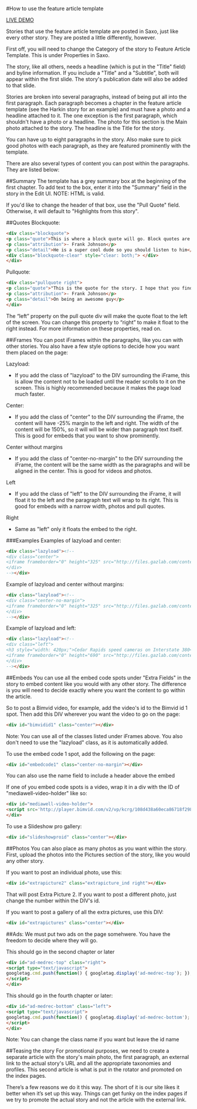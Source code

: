 #How to use the feature article template

[LIVE DEMO](http://thegazette.com/subject/news/the-harkin-legacy-20141130)

Stories that use the feature article template are posted in Saxo, just like every other story. They are posted a little differently, however.

First off, you will need to change the Category of the story to Feature Article Template. This is under Properties in Saxo.

The story, like all others, needs a headline (which is put in the "Title" field) and byline information. If you include a "Title" and a "Subtitle", both will appear within the first slide. The story's publication date will also be added to that slide.

Stories are broken into several paragraphs, instead of being put all into the first paragraph. Each paragraph becomes a chapter in the feature article template (see the Harkin story for an example) and must have a photo and a headline attached to it. The one exception is the first paragraph, which shouldn't have a photo or a headline. The photo for this section is the Main photo attached to the story. The headline is the Title for the story.

You can have up to eight paragraphs in the story. Also make sure to pick good photos with each paragraph, as they are featured prominently with the template.

There are also several types of content you can post within the paragraphs. They are listed below:

##Summary
The template has a grey summary box at the beginning of the first chapter. To add text to the box, enter it into the "Summary" field in the story in the Edit UI. NOTE: HTML is valid.

If you'd like to change the header of that box, use the "Pull Quote" field. Otherwise, it will default to "Highlights from this story".


##Quotes
Blockquote:
```html
<div class="blockquote">
<p class="quote">This is where a block quote will go. Block quotes are super exciting. You should probably be really pumped to have one on your page.</p>
<p class="attribution">- Frank Johnson</p>
<p class="detail">He is a super cool dude so you should listen to him</p>
<div class="blockquote-clear" style="clear: both;"> </div>
</div>
```

Pullquote:
```html
<div class="pullquote right">
<p class="quote">"This is the quote for the story. I hope that you find it really compelling and fun."</p>
<p class="attribution">- Frank Johnson</p>
<p class="detail">On being an awesome guy</p>
</div>
```

The “left” property on the pull quote div will make the quote float to the left of the screen. You can change this property to “right” to make it float to the right instead. For more information on these properties, read on.

##iFrames
You can post iFrames within the paragraphs, like you can with other stories. You also have a few style options to decide how you want them placed on the page:

Lazyload:
- If you add the class of "lazyload" to the DIV surrounding the iFrame, this is allow the content not to be loaded until the reader scrolls to it on the screen. This is highly recommended because it makes the page load much faster.

Center:
- If you add the class of "center" to the DIV surrounding the iFrame, the content will have -25% margin to the left and right. The width of the content will be 150%, so it will will be wider than paragraph text itself. This is good for embeds that you want to show prominently.

Center without margins
- If you add the class of "center-no-margin" to the DIV surrounding the iFrame, the content will be the same width as the paragraphs and will be aligned in the center. This is good for videos and photos.

Left
- If you add the class of "left" to the DIV surrounding the iFrame, it will float it to the left and the paragraph text will wrap to its right. This is good for embeds with a narrow width, photos and pull quotes.

Right
- Same as "left" only it floats the embed to the right.

###Examples
Examples of lazyload and center:
```html
<div class="lazyload"><!--
<div class="center">
<iframe frameborder="0" height="325" src="http://files.gazlab.com/content-host/jm/poverty-pct-table.html" width="100%">
</div>
--></div>
```

Example of lazyload and center without margins:
```html
<div class="lazyload"><!--
<div class="center-no-margin">
<iframe frameborder="0" height="325" src="http://files.gazlab.com/content-host/jm/poverty-pct-table.html" width="100%"></iframe>
</div>
--></div>
```

Example of lazyload and left:
```html
<div class="lazyload"><!--
<div class="left">
<h3 style="width: 420px;">Cedar Rapids speed cameras on Interstate 380</h3>
<iframe frameborder="0" height="690" src="http://files.gazlab.com/content-host/locatormaps/map-i380-cameras.html" width="420"></iframe>
</div>
--></div>
```

##Embeds
You can use all the embed code spots under "Extra Fields" in the story to embed content like you would with any other story. The difference is you will need to decide exactly where you want the content to go within the article.

So to post a Bimvid video, for example, add the video's id to the Bimvid id 1 spot. Then add this DIV wherever you want the video to go on the page:
```html
<div id="bimvidid1" class="center"></div>
```

Note: You can use all of the classes listed under iFrames above. You also don't need to use the "lazyload" class, as it is automatically added.

To use the embed code 1 spot, add the following on the page:
```html
<div id="embedcode1" class="center-no-margin"></div>
```

You can also use the name field to include a header above the embed

If one of you  embed code spots is a video, wrap it in a div with the ID of "mediawell-video-holder" like so:
```html
<div id="mediawell-video-holder">
<script src='http://player.bimvid.com/v2/vp/kcrg/108d438a60eca86718f298c7aaf78738fc2b95ec'></script>
</div>
```

To use a Slideshow pro gallery:
```html
<div id="slideshowproid" class="center"></div>
```

##Photos
You can also place as many photos as you want within the story. First, upload the photos into the Pictures section of the story, like you would any other story.

If you want to post an individual photo, use this:
```html
<div id="extrapicture2" class="extrapicture_ind right"></div>
```

That will post Extra Picture 2. If you want to post a different photo, just change the number within the DIV's id.

If you want to post a gallery of all the extra pictures, use this DIV:
```html
<div id="extrapictures" class="center"></div>
```

##Ads:
We must put two ads on the page somehwere. You have the freedom to decide where they will go. 

This should go in the second chapter or later
```html
<div id="ad-medrec-top" class="right">
<script type="text/javascript">
googletag.cmd.push(function() { googletag.display('ad-medrec-top'); });
</script>
</div>
```
This should go in the fourth chapter or later:
```html
<div id="ad-medrec-bottom" class="left">
<script type="text/javascript">
googletag.cmd.push(function() { googletag.display('ad-medrec-bottom'); });
</script>
</div>
```
Note: You can change the class name if you want but leave the id name


##Teasing the story
For promotional purposes, we need to create a separate article with the story's main photo, the first paragraph, an external link to the actual story's URL and all the appropriate taxonomies and profiles. This second article is what is put in the rotator and promoted on the index pages.

There’s a few reasons we do it this way. The short of it is our site likes it better when it’s set up this way. Things can get funky on the index pages if we try to promote the actual story and not the article with the external link.